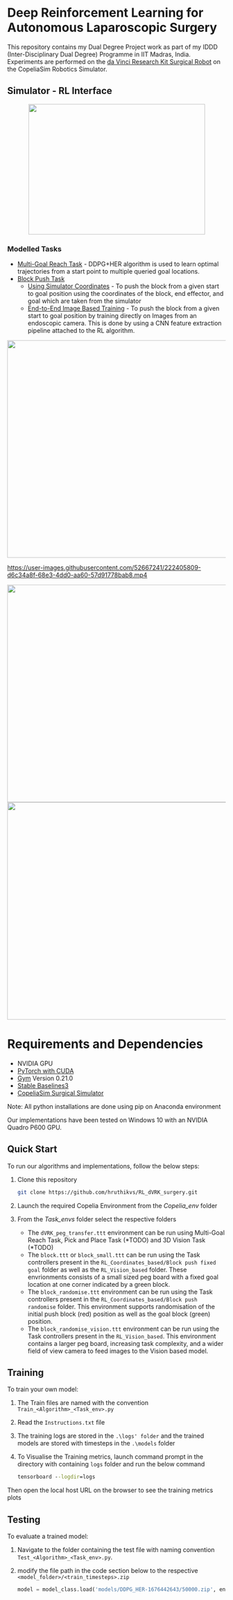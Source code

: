 # Deep Reinforcement Learning for Autonomous Laparoscopic Surgery

This repository contains my Dual Degree Project work as part of my IDDD (Inter-Disciplinary Dual Degree) Programme in IIT Madras, India. Experiments are performed on the [da Vinci Research Kit Surgical Robot](https://www.intuitive-foundation.org/dvrk/) on the CopeliaSim Robotics Simulator. 

## Simulator - RL Interface 

 
<div align="center">
<img src="https://user-images.githubusercontent.com/52667241/226593143-755e02c3-08c1-4ca5-82b3-ca64cd29761b.png" height="300px" width="407px">
</div>

### Modelled Tasks
* [Multi-Goal Reach Task](#multi-goal-reach) - DDPG+HER algorithm is used to learn optimal trajectories from a start point to multiple queried goal locations.
* [Block Push Task](#block-push) 
    * [Using Simulator Coordinates](#baseline-algorithm) - To push the block from a given start to goal position using the coordinates of the block, end effector, and goal which are taken from the simulator
    * [End-to-End Image Based Training](#end-to-end-image) - To push the block from a given start to goal position by training directly on Images from an endoscopic camera. This is done by using a CNN feature extraction pipeline attached to the RL algorithm.

<div align="center"> 
<img src="https://user-images.githubusercontent.com/52667241/226973723-a81ce055-bd53-4e29-b01e-b6afaaa3ba25.svg" height="500px" width="707px">
</div>

https://user-images.githubusercontent.com/52667241/222405809-d6c34a8f-68e3-4dd0-aa60-57d91778bab8.mp4 
<div align="center"> 
<img src="https://user-images.githubusercontent.com/52667241/226973723-a81ce055-bd53-4e29-b01e-b6afaaa3ba25.svg" height="500px" width="707px">
</div>
 
<div align="center"> 
<img src="https://user-images.githubusercontent.com/52667241/222405809-d6c34a8f-68e3-4dd0-aa60-57d91778bab8.mp4 " height="500px" width="707px">
</div>
 
# Requirements and Dependencies

* NVIDIA GPU 
* [PyTorch with CUDA](https://pytorch.org/)   
* [Gym](https://github.com/openai/gym) Version 0.21.0
* [Stable Baselines3](https://stable-baselines3.readthedocs.io/en/master/guide/install.html) 
* [CopeliaSim Surgical Simulator](https://www.coppeliarobotics.com/downloads)

Note: All python installations are done using pip on Anaconda environment

Our implementations have been tested on Windows 10 with an NVIDIA Quadro P600 GPU.

## Quick Start

To run our algorithms and implementations, follow the below steps:

1. Clone this repository 

    ```bash
    git clone https://github.com/hruthikvs/RL_dVRK_surgery.git
    ```

2. Launch the required Copelia Environment from the *Copelia_env* folder

3. From the *Task_envs* folder select the respective folders
    
    * The `dVRK_peg_transfer.ttt` environment can be run using Multi-Goal Reach Task, Pick and Place Task (*TODO) and 3D Vision Task (*TODO)
    * The `block.ttt` or `block_small.ttt` can be run using the Task controllers present in the `RL_Coordinates_based/Block push fixed goal` folder as well as the `RL_Vision_based` folder.  These envrionments consists of a small sized peg board with a fixed goal location at one corner indicated by a green block.
    * The `block_randomise.ttt` environment can be run using the Task controllers present in the `RL_Coordinates_based/Block push randomise` folder. This environment supports randomisation of the initial push block (red) position as well as the goal block (green) position.
    * The `block_randomise_vision.ttt`  environment can be run using the Task controllers present in the `RL_Vision_based`. This environment contains a larger peg board, increasing task complexity, and a wider field of view camera to feed images to the Vision based model.

## Training

To train your own model:

1. The Train files are named with the convention `Train_<Algorithm>_<Task_env>.py`

2. Read the `Instructions.txt` file

3. The training logs are stored in the `.\logs' folder` and the trained models are stored with timesteps in the `.\models` folder 

4. To Visualise the Training metrics, launch command prompt in the directory with containing `logs` folder and run the below command 

    ```cmd
    tensorboard --logdir=logs
    ```
Then open the local host URL on the browser to see the training metrics plots

 

## Testing 

To evaluate a trained model:

1. Navigate to the folder containing the test file with naming convention `Test_<Algorithm>_<Task_env>.py`.

2. modify the file path in the code section below to the respective `<model_folder>/<train_timesteps>.zip`

    ```python
    model = model_class.load('models/DDPG_HER-1676442643/50000.zip', env=env)
    ```

 
